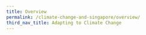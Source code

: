 ```yaml
---
title: Overview
permalink: /climate-change-and-singapore/overview/
third_nav_title: Adapting to Climate Change
---
```

